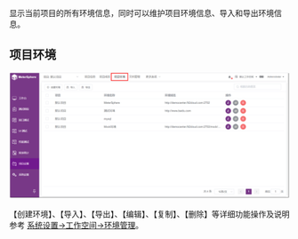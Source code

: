 显示当前项目的所有环境信息，同时可以维护项目环境信息、导入和导出环境信息。

## 项目环境
![!项目设置](../../img/project_management/项目环境.png)

【创建环境】、【导入】、【导出】、【编辑】、【复制】、【删除】等详细功能操作及说明参考 [系统设置->工作空间->环境管理](../../system_management/workspace/#15)。